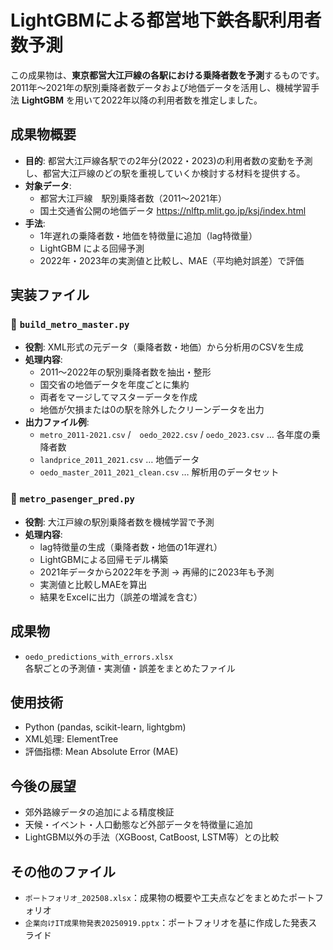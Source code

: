 # LightGBMによる都営地下鉄各駅利用者数予測

この成果物は、**東京都営大江戸線の各駅における乗降者数を予測**するものです。  
2011年〜2021年の駅別乗降者数データおよび地価データを活用し、機械学習手法 **LightGBM** を用いて2022年以降の利用者数を推定しました。

## 成果物概要
- **目的**: 都営大江戸線各駅での2年分(2022・2023)の利用者数の変動を予測し、都営大江戸線のどの駅を重視していくか検討する材料を提供する。 
- **対象データ**:  
  - 都営大江戸線　駅別乗降者数（2011〜2021年）  
  - 国土交通省公開の地価データ  https://nlftp.mlit.go.jp/ksj/index.html
- **手法**:  
  - 1年遅れの乗降者数・地価を特徴量に追加（lag特徴量）  
  - LightGBM による回帰予測  
  - 2022年・2023年の実測値と比較し、MAE（平均絶対誤差）で評価  

## 実装ファイル
### 🔹 `build_metro_master.py`
- **役割**: XML形式の元データ（乗降者数・地価）から分析用のCSVを生成  
- **処理内容**:
  - 2011〜2022年の駅別乗降者数を抽出・整形  
  - 国交省の地価データを年度ごとに集約  
  - 両者をマージしてマスターデータを作成  
  - 地価が欠損または0の駅を除外したクリーンデータを出力  
- **出力ファイル例**:
  - `metro_2011-2021.csv` /　`oedo_2022.csv` / `oedo_2023.csv` … 各年度の乗降者数  
  - `landprice_2011_2021.csv` … 地価データ  
  - `oedo_master_2011_2021_clean.csv` … 解析用のデータセット  

### 🔹 `metro_pasenger_pred.py`
- **役割**: 大江戸線の駅別乗降者数を機械学習で予測  
- **処理内容**:
  - lag特徴量の生成（乗降者数・地価の1年遅れ）  
  - LightGBMによる回帰モデル構築  
  - 2021年データから2022年を予測 → 再帰的に2023年も予測  
  - 実測値と比較しMAEを算出  
  - 結果をExcelに出力（誤差の増減を含む）

## 成果物
- `oedo_predictions_with_errors.xlsx`  
  各駅ごとの予測値・実測値・誤差をまとめたファイル  


## 使用技術
- Python (pandas, scikit-learn, lightgbm)
- XML処理: ElementTree
- 評価指標: Mean Absolute Error (MAE)

## 今後の展望
- 郊外路線データの追加による精度検証
- 天候・イベント・人口動態など外部データを特徴量に追加
- LightGBM以外の手法（XGBoost, CatBoost, LSTM等）との比較

## その他のファイル
- `ポートフォリオ_202508.xlsx`：成果物の概要や工夫点などをまとめたポートフォリオ
- `企業向けIT成果物発表20250919.pptx`：ポートフォリオを基に作成した発表スライド

